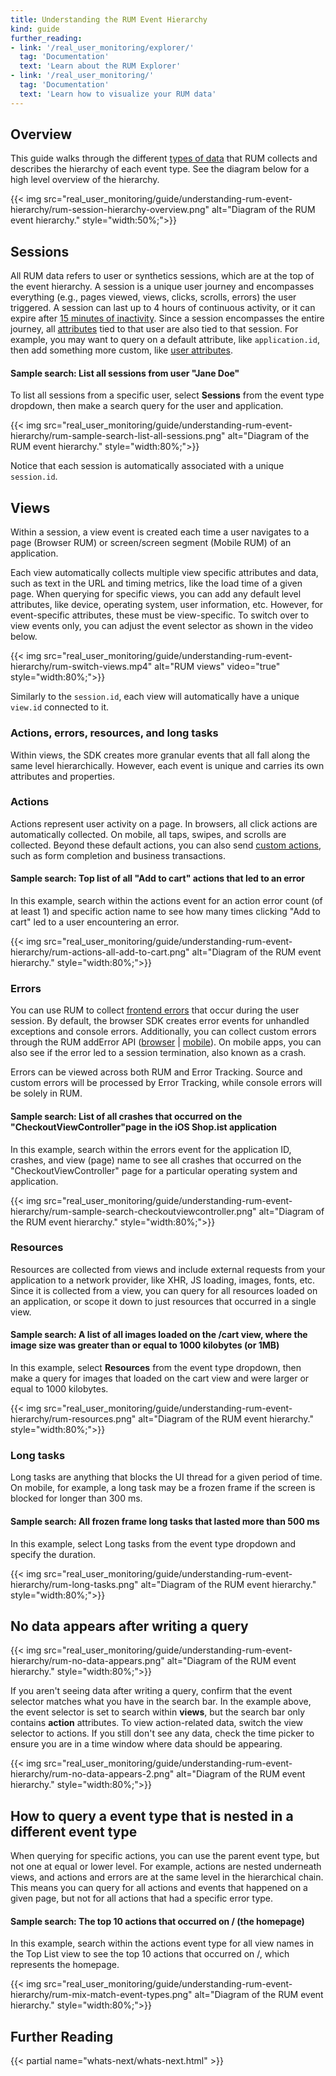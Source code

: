 ```yaml
---
title: Understanding the RUM Event Hierarchy
kind: guide
further_reading:
- link: '/real_user_monitoring/explorer/'
  tag: 'Documentation'
  text: 'Learn about the RUM Explorer'
- link: '/real_user_monitoring/'
  tag: 'Documentation'
  text: 'Learn how to visualize your RUM data'
---
```


## Overview

This guide walks through the different [types of data][1] that RUM collects and describes the hierarchy of each event type. See the diagram below for a high level overview of the hierarchy.

{{< img src="real_user_monitoring/guide/understanding-rum-event-hierarchy/rum-session-hierarchy-overview.png" alt="Diagram of the RUM event hierarchy." style="width:50%;">}}

## Sessions
All RUM data refers to user or synthetics sessions, which are at the top of the event hierarchy. A session is a unique user journey and encompasses everything (e.g., pages viewed, views, clicks, scrolls, errors) the user triggered. A session can last up to 4 hours of continuous activity, or it can expire after [15 minutes of inactivity][2]. Since a session encompasses the entire journey, all [attributes][3] tied to that user are also tied to that session. For example, you may want to query on a default attribute, like `application.id`, then add something more custom, like [user attributes][4].

#### Sample search: List all sessions from user "Jane Doe"

To list all sessions from a specific user, select **Sessions** from the event type dropdown, then make a search query for the user and application.

{{< img src="real_user_monitoring/guide/understanding-rum-event-hierarchy/rum-sample-search-list-all-sessions.png" alt="Diagram of the RUM event hierarchy." style="width:80%;">}}

Notice that each session is automatically associated with a unique `session.id`.

## Views
Within a session, a view event is created each time a user navigates to a page (Browser RUM) or screen/screen segment (Mobile RUM) of an application. 

Each view automatically collects multiple view specific attributes and data, such as text in the URL and timing metrics, like the load time of a given page. When querying for specific views, you can add any default level attributes, like device, operating system, user information, etc. However, for event-specific attributes, these must be view-specific. To switch over to view events only, you can adjust the event selector as shown in the video below.

{{< img src="real_user_monitoring/guide/understanding-rum-event-hierarchy/rum-switch-views.mp4" alt="RUM views" video="true" style="width:80%;">}}

Similarly to the `session.id`, each view will automatically have a unique `view.id` connected to it. 

### Actions, errors, resources, and long tasks

Within views, the SDK creates more granular events that all fall along the same level hierarchically. However, each event is unique and carries its own attributes and properties.

### Actions

Actions represent user activity on a page. In browsers, all click actions are automatically collected. On mobile, all taps, swipes, and scrolls are collected. Beyond these default actions, you can also send [custom actions][5], such as form completion and business transactions. 

#### Sample search: Top list of all "Add to cart" actions that led to an error 

In this example, search within the actions event for an action error count (of at least 1) and specific action name to see how many times clicking "Add to cart" led to a user encountering an error.

{{< img src="real_user_monitoring/guide/understanding-rum-event-hierarchy/rum-actions-all-add-to-cart.png" alt="Diagram of the RUM event hierarchy." style="width:80%;">}}

### Errors

You can use RUM to collect [frontend errors][6] that occur during the user session. By default, the browser SDK creates error events for unhandled exceptions and console errors. Additionally, you can collect custom errors through the RUM addError API ([browser][7] | [mobile][8]). On mobile apps, you can also see if the error led to a session termination, also known as a crash.

Errors can be viewed across both RUM and Error Tracking. Source and custom errors will be processed by Error Tracking, while console errors will be solely in RUM.

#### Sample search: List of all crashes that occurred on the "CheckoutViewController"page in the iOS Shop.ist application

In this example, search within the errors event for the application ID, crashes, and view (page) name to see all crashes that occurred on the "CheckoutViewController" page for a particular operating system and application.

{{< img src="real_user_monitoring/guide/understanding-rum-event-hierarchy/rum-sample-search-checkoutviewcontroller.png" alt="Diagram of the RUM event hierarchy." style="width:80%;">}}

### Resources
Resources are collected from views and include external requests from your application to a network provider, like XHR, JS loading, images, fonts, etc. Since it is collected from a view, you can query for all resources loaded on an application, or scope it down to just resources that occurred in a single view. 

#### Sample search: A list of all images loaded on the /cart view, where the image size was greater than or equal to 1000 kilobytes (or 1MB)

In this example, select **Resources** from the event type dropdown, then make a query for images that loaded on the cart view and were larger or equal to 1000 kilobytes.

{{< img src="real_user_monitoring/guide/understanding-rum-event-hierarchy/rum-resources.png" alt="Diagram of the RUM event hierarchy." style="width:80%;">}}

### Long tasks
Long tasks are anything that blocks the UI thread for a given period of time. On mobile, for example, a long task may be a frozen frame if the screen is blocked for longer than 300 ms.

#### Sample search: All frozen frame long tasks that lasted more than 500 ms

In this example, select Long tasks from the event type dropdown and specify the duration.

{{< img src="real_user_monitoring/guide/understanding-rum-event-hierarchy/rum-long-tasks.png" alt="Diagram of the RUM event hierarchy." style="width:80%;">}}

## No data appears after writing a query

{{< img src="real_user_monitoring/guide/understanding-rum-event-hierarchy/rum-no-data-appears.png" alt="Diagram of the RUM event hierarchy." style="width:80%;">}}

If you aren't seeing data after writing a query, confirm that the event selector matches what you have in the search bar. In the example above, the event selector is set to search within **views**, but the search bar only contains  **action** attributes. To view action-related data, switch the view selector to actions. If you still don't see any data, check the time picker to ensure you are in a time window where data should be appearing.

{{< img src="real_user_monitoring/guide/understanding-rum-event-hierarchy/rum-no-data-appears-2.png" alt="Diagram of the RUM event hierarchy." style="width:80%;">}}

## How to query a event type that is nested in a different event type 

When querying for specific actions, you can use the parent event type, but not one at equal or lower level. For example, actions are nested underneath views, and actions and errors are at the same level in the hierarchical chain. This means you can query for all actions and events that happened on a given page, but not for all actions that had a specific error type.

#### Sample search: The top 10 actions that occurred on / (the homepage)

In this example, search within the actions event type for all view names in the Top List view to see the top 10 actions that occurred on /, which represents the homepage.

{{< img src="real_user_monitoring/guide/understanding-rum-event-hierarchy/rum-mix-match-event-types.png" alt="Diagram of the RUM event hierarchy." style="width:80%;">}}

## Further Reading

{{< partial name="whats-next/whats-next.html" >}}

[1]: /real_user_monitoring/browser/data_collected
[2]: /account_management/billing/rum/#when-does-a-session-expire
[3]: /real_user_monitoring/browser/data_collected/#event-specific-metrics-and-attributes
[4]: /real_user_monitoring/browser/data_collected/#user-attributes
[5]: /real_user_monitoring/guide/send-rum-custom-actions/?tab=npm
[6]: /real_user_monitoring/browser/collecting_browser_errors/?tab=npm
[7]: /real_user_monitoring/browser/collecting_browser_errors/?tab=npm#collect-errors-manually
[8]: /real_user_monitoring/ios/advanced_configuration/?tab=swift#custom-errors